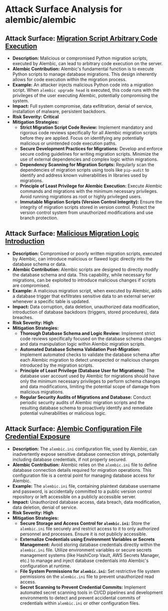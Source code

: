 # Attack Surface Analysis for alembic/alembic

## Attack Surface: [Migration Script Arbitrary Code Execution](./attack_surfaces/migration_script_arbitrary_code_execution.md)

*   **Description:** Malicious or compromised Python migration scripts, executed by Alembic, can lead to arbitrary code execution on the server.
*   **Alembic Contribution:** Alembic's fundamental function is to execute Python scripts to manage database migrations. This design inherently allows for code execution within the migration process.
*   **Example:** An attacker injects malicious Python code into a migration script. When `alembic upgrade head` is executed, this code runs with the privileges of the user executing Alembic, potentially compromising the system.
*   **Impact:** Full system compromise, data exfiltration, denial of service, installation of malware, persistent backdoors.
*   **Risk Severity:** **Critical**
*   **Mitigation Strategies:**
    *   **Strict Migration Script Code Review:** Implement mandatory and rigorous code reviews specifically for all Alembic migration scripts before they are applied. Focus on identifying any potentially malicious or unintended code execution paths.
    *   **Secure Development Practices for Migrations:**  Develop and enforce secure coding guidelines for writing migration scripts. Minimize the use of external dependencies and complex logic within migrations.
    *   **Dependency Scanning for Migration Scripts:** Regularly scan the dependencies of migration scripts using tools like `pip-audit` to identify and address known vulnerabilities in libraries used by migrations.
    *   **Principle of Least Privilege for Alembic Execution:** Execute Alembic commands and migrations with the minimum necessary privileges. Avoid running migrations as root or highly privileged users.
    *   **Immutable Migration Scripts (Version Control Integrity):** Ensure the integrity of migration scripts stored in version control. Protect the version control system from unauthorized modifications and use branch protection.

## Attack Surface: [Malicious Migration Logic Introduction](./attack_surfaces/malicious_migration_logic_introduction.md)

*   **Description:** Compromised or poorly written migration scripts, executed by Alembic, can introduce malicious or flawed logic directly into the database schema or data.
*   **Alembic Contribution:** Alembic scripts are designed to directly modify the database schema and data. This capability, while necessary for migrations, can be exploited to introduce malicious changes if scripts are compromised.
*   **Example:** A malicious migration script, when executed by Alembic, adds a database trigger that exfiltrates sensitive data to an external server whenever a specific table is updated.
*   **Impact:** Data corruption, data deletion, unauthorized data modification, introduction of database backdoors (triggers, stored procedures), data breaches.
*   **Risk Severity:** **High**
*   **Mitigation Strategies:**
    *   **Thorough Database Schema and Logic Review:** Implement strict code reviews specifically focused on the database schema changes and data manipulation logic within Alembic migration scripts.
    *   **Automated Database Schema Validation Post-Migration:** Implement automated checks to validate the database schema after each Alembic migration to detect unexpected or malicious changes introduced by the migration scripts.
    *   **Principle of Least Privilege (Database User for Migrations):** The database user account used by Alembic for migrations should have only the minimum necessary privileges to perform schema changes and data modifications, limiting the potential scope of damage from malicious migrations.
    *   **Regular Security Audits of Migrations and Database:** Conduct periodic security audits of Alembic migration scripts and the resulting database schema to proactively identify and remediate potential vulnerabilities or malicious logic.

## Attack Surface: [Alembic Configuration File Credential Exposure](./attack_surfaces/alembic_configuration_file_credential_exposure.md)

*   **Description:** The `alembic.ini` configuration file, used by Alembic, can inadvertently expose sensitive database connection strings, potentially including database credentials, if not properly secured.
*   **Alembic Contribution:** Alembic relies on the `alembic.ini` file to define database connection details required for migration operations. This configuration file is a central point for managing database access for Alembic.
*   **Example:** The `alembic.ini` file, containing plaintext database username and password, is accidentally committed to a public version control repository or left accessible on a publicly accessible server.
*   **Impact:** Unauthorized database access, data breach, data modification, data deletion, denial of service.
*   **Risk Severity:** **High**
*   **Mitigation Strategies:**
    *   **Secure Storage and Access Control for `alembic.ini`:** Store the `alembic.ini` file securely and restrict access to it to only authorized personnel and processes. Ensure it is not publicly accessible.
    *   **Externalize Credentials using Environment Variables or Secrets Management:** Avoid storing database credentials directly within the `alembic.ini` file. Utilize environment variables or secure secrets management systems (like HashiCorp Vault, AWS Secrets Manager, etc.) to manage and inject database credentials into Alembic's configuration at runtime.
    *   **File System Permissions for `alembic.ini`:** Set restrictive file system permissions on the `alembic.ini` file to prevent unauthorized read access.
    *   **Secret Scanning to Prevent Credential Commits:** Implement automated secret scanning tools in CI/CD pipelines and development environments to detect and prevent accidental commits of credentials within `alembic.ini` or other configuration files.

